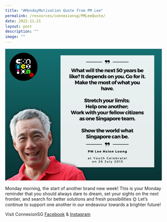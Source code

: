 ```yaml
---
title: "#MondayMotivation Quote from PM Lee"
permalink: /resources/connexionsg/PMLeeQuote/
date: 2022-11-21
layout: post
description: ""
image: ""
---
```


![](/images/connexionsg/2022/MotivationMonday%20Quote%20-%20PM%20Lee.png)

Monday morning, the start of another brand new week! This is your Monday reminder that you should always dare to dream, set your sights on the next frontier, and search for better solutions and fresh possibilities 🌞 Let’s continue to support one another in our endeavour towards a brighter future!


Visit ConnexionSG [Facebook](https://www.facebook.com/ConnexionSG) & [Instagram](https://www.instagram.com/connexionsg/)